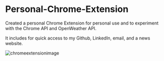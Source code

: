 # Personal-Chrome-Extension
Created a personal Chrome Extension for personal use and to experiment with the Chrome API and OpenWeather API.

It includes for quick access to my Github, LinkedIn, email, and a news website.

![chromeextensionimage](https://user-images.githubusercontent.com/32432637/131110433-1e722044-48e7-48b8-af17-f112ca104bb9.jpg)


